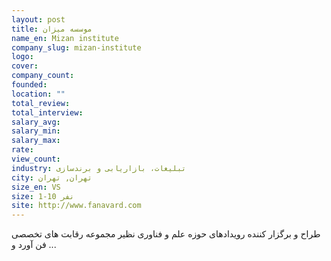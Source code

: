 ```yaml
---
layout: post
title: موسسه میزان
name_en: Mizan institute
company_slug: mizan-institute
logo: 
cover: 
company_count:
founded:
location: ""
total_review: 
total_interview: 
salary_avg: 
salary_min: 
salary_max: 
rate: 
view_count: 
industry: تبلیغات، بازاریابی و برندسازی
city: تهران, تهران
size_en: VS
size: 1-10 نفر
site: http://www.fanavard.com
---
```


طراح و برگزار کننده رویدادهای حوزه علم و فناوری نظیر مجموعه رقابت های تخصصی فن آورد و ...
